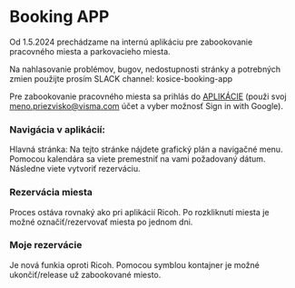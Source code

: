 # Booking APP
Od 1.5.2024 prechádzame na internú aplikáciu pre zabookovanie pracovného miesta a parkovacieho miesta.

Na nahlasovanie problémov, bugov, nedostupnosti stránky a potrebných zmien použijte prosím SLACK channel: kosice-booking-app



Pre zabookovanie pracovného miesta sa prihlás do [APLIKÁCIE](https://booking.visma-apps.sk/seating) (použi svoj meno.priezvisko@visma.com účet a vyber možnosť Sign in with Google).

### Navigácia v aplikácií:

Hlavná stránka: Na tejto stránke nájdete grafický plán a navigačné menu. Pomocou kalendára sa viete premestniť na vami požadovaný dátum. Následne viete vytvoriť rezerváciu.

### Rezervácia miesta
Proces ostáva rovnaký ako pri aplikácií Ricoh. Po rozkliknutí miesta je možné označiť/rezervovať miesta po jednom dni.

### Moje rezervácie
Je nová funkia oproti Ricoh. Pomocou symblou kontajner je možné ukončiť/release už zabookované miesto.
